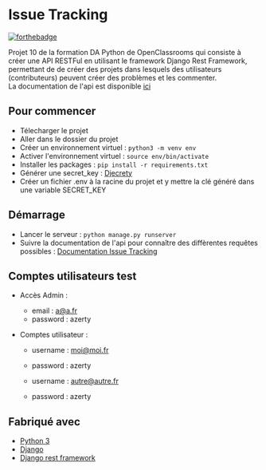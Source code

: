 # Issue Tracking

[![forthebadge](https://forthebadge.com/images/badges/made-with-python.svg)](https://forthebadge.com)


Projet 10 de la formation DA Python de OpenClassrooms qui consiste à créer une API RESTFul en utilisant le framework Django Rest Framework, permettant de de créer des projets dans lesquels des utilisateurs (contributeurs) peuvent créer des problèmes et les commenter.  
La documentation de l'api est disponible [ici](https://documenter.getpostman.com/view/17717922/UUy1eSMZ#3406631b-c29f-4ffe-9a39-010ab4c84299)

## Pour commencer

- Télecharger le projet
- Aller dans le dossier du projet
- Créer un environnement virtuel : ``python3 -m venv env``
- Activer l'environnement virtuel : ``source env/bin/activate``
- Installer les packages : ``pip install -r requirements.txt``
- Générer une secret_key : [Djecrety](https://djecrety.ir/)
- Créer un fichier .env à la racine du projet et y mettre la clé généré dans une variable SECRET_KEY

## Démarrage

- Lancer le serveur : ``python manage.py runserver``
- Suivre la documentation de l'api pour connaître des diffèrentes requêtes possibles : [Documentation Issue Tracking](https://documenter.getpostman.com/view/17717922/UUy1eSMZ#3406631b-c29f-4ffe-9a39-010ab4c84299)

## Comptes utilisateurs test 

* Accès Admin :  
    - email : a@a.fr  
    - password : azerty

* Comptes utilisateur :  
    - username : moi@moi.fr
    - password : azerty

    - username : autre@autre.fr
    - password : azerty

## Fabriqué avec

* [Python 3](https://www.python.org/)
* [Django](https://www.djangoproject.com/)
* [Django rest framework](https://www.django-rest-framework.org/)
